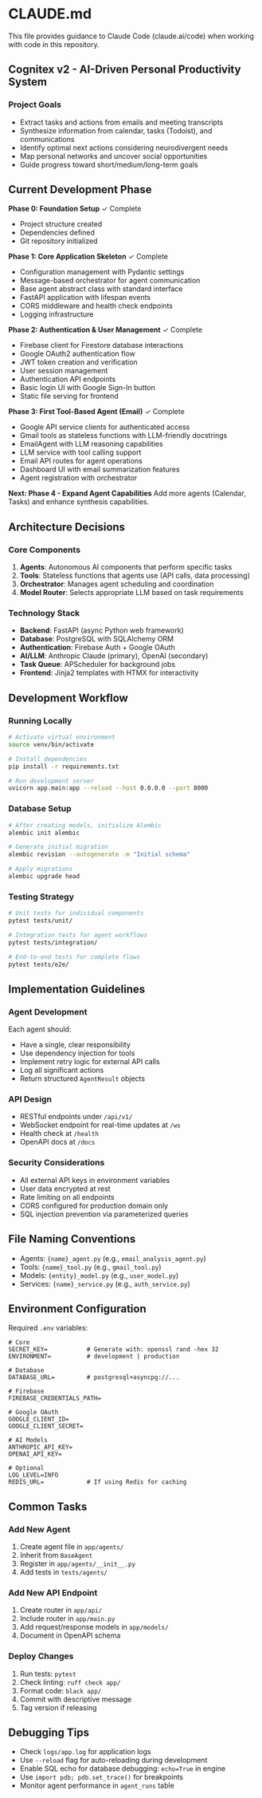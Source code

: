 # CLAUDE.md

This file provides guidance to Claude Code (claude.ai/code) when working with code in this repository.

## Cognitex v2 - AI-Driven Personal Productivity System

### Project Goals
- Extract tasks and actions from emails and meeting transcripts
- Synthesize information from calendar, tasks (Todoist), and communications
- Identify optimal next actions considering neurodivergent needs
- Map personal networks and uncover social opportunities
- Guide progress toward short/medium/long-term goals

## Current Development Phase

**Phase 0: Foundation Setup** ✓ Complete
- Project structure created
- Dependencies defined
- Git repository initialized

**Phase 1: Core Application Skeleton** ✓ Complete
- Configuration management with Pydantic settings
- Message-based orchestrator for agent communication
- Base agent abstract class with standard interface
- FastAPI application with lifespan events
- CORS middleware and health check endpoints
- Logging infrastructure

**Phase 2: Authentication & User Management** ✓ Complete
- Firebase client for Firestore database interactions
- Google OAuth2 authentication flow
- JWT token creation and verification
- User session management
- Authentication API endpoints
- Basic login UI with Google Sign-In button
- Static file serving for frontend

**Phase 3: First Tool-Based Agent (Email)** ✓ Complete
- Google API service clients for authenticated access
- Gmail tools as stateless functions with LLM-friendly docstrings
- EmailAgent with LLM reasoning capabilities
- LLM service with tool calling support
- Email API routes for agent operations
- Dashboard UI with email summarization features
- Agent registration with orchestrator

**Next: Phase 4 - Expand Agent Capabilities**
Add more agents (Calendar, Tasks) and enhance synthesis capabilities.

## Architecture Decisions

### Core Components
1. **Agents**: Autonomous AI components that perform specific tasks
2. **Tools**: Stateless functions that agents use (API calls, data processing)
3. **Orchestrator**: Manages agent scheduling and coordination
4. **Model Router**: Selects appropriate LLM based on task requirements

### Technology Stack
- **Backend**: FastAPI (async Python web framework)
- **Database**: PostgreSQL with SQLAlchemy ORM
- **Authentication**: Firebase Auth + Google OAuth
- **AI/LLM**: Anthropic Claude (primary), OpenAI (secondary)
- **Task Queue**: APScheduler for background jobs
- **Frontend**: Jinja2 templates with HTMX for interactivity

## Development Workflow

### Running Locally
```bash
# Activate virtual environment
source venv/bin/activate

# Install dependencies
pip install -r requirements.txt

# Run development server
uvicorn app.main:app --reload --host 0.0.0.0 --port 8000
```

### Database Setup
```bash
# After creating models, initialize Alembic
alembic init alembic

# Generate initial migration
alembic revision --autogenerate -m "Initial schema"

# Apply migrations
alembic upgrade head
```

### Testing Strategy
```bash
# Unit tests for individual components
pytest tests/unit/

# Integration tests for agent workflows
pytest tests/integration/

# End-to-end tests for complete flows
pytest tests/e2e/
```

## Implementation Guidelines

### Agent Development
Each agent should:
- Have a single, clear responsibility
- Use dependency injection for tools
- Implement retry logic for external API calls
- Log all significant actions
- Return structured `AgentResult` objects

### API Design
- RESTful endpoints under `/api/v1/`
- WebSocket endpoint for real-time updates at `/ws`
- Health check at `/health`
- OpenAPI docs at `/docs`

### Security Considerations
- All external API keys in environment variables
- User data encrypted at rest
- Rate limiting on all endpoints
- CORS configured for production domain only
- SQL injection prevention via parameterized queries

## File Naming Conventions
- Agents: `{name}_agent.py` (e.g., `email_analysis_agent.py`)
- Tools: `{name}_tool.py` (e.g., `gmail_tool.py`)
- Models: `{entity}_model.py` (e.g., `user_model.py`)
- Services: `{name}_service.py` (e.g., `auth_service.py`)

## Environment Configuration

Required `.env` variables:
```
# Core
SECRET_KEY=           # Generate with: openssl rand -hex 32
ENVIRONMENT=          # development | production

# Database
DATABASE_URL=         # postgresql+asyncpg://...

# Firebase
FIREBASE_CREDENTIALS_PATH=

# Google OAuth
GOOGLE_CLIENT_ID=
GOOGLE_CLIENT_SECRET=

# AI Models
ANTHROPIC_API_KEY=
OPENAI_API_KEY=

# Optional
LOG_LEVEL=INFO
REDIS_URL=            # If using Redis for caching
```

## Common Tasks

### Add New Agent
1. Create agent file in `app/agents/`
2. Inherit from `BaseAgent`
3. Register in `app/agents/__init__.py`
4. Add tests in `tests/agents/`

### Add New API Endpoint
1. Create router in `app/api/`
2. Include router in `app/main.py`
3. Add request/response models in `app/models/`
4. Document in OpenAPI schema

### Deploy Changes
1. Run tests: `pytest`
2. Check linting: `ruff check app/`
3. Format code: `black app/`
4. Commit with descriptive message
5. Tag version if releasing

## Debugging Tips
- Check `logs/app.log` for application logs
- Use `--reload` flag for auto-reloading during development
- Enable SQL echo for database debugging: `echo=True` in engine
- Use `import pdb; pdb.set_trace()` for breakpoints
- Monitor agent performance in `agent_runs` table